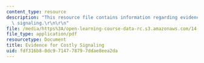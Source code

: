 ```yaml
---
content_type: resource
description: "This resource file contains information regarding evidence for costly\
  \ signaling.\r\n\r\n"
file: /media/https%3A/open-learning-course-data-rc.s3.amazonaws.com/14-11-insights-from-game-theory-into-social-behavior-fall-2013/fdf316b80dc9714778797ddae8eea2da_MIT14_11F13_evidence_cost.pdf
file_type: application/pdf
resourcetype: Document
title: Evidence for Costly Signaling
uid: fdf316b8-0dc9-7147-7879-7ddae8eea2da
---
```

